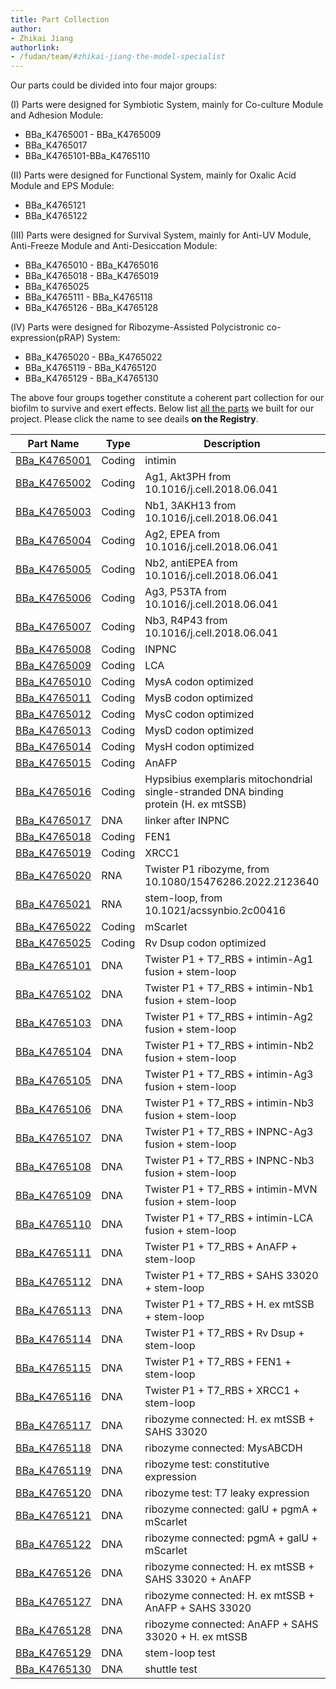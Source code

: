 ```yaml
---
title: Part Collection
author:
- Zhikai Jiang
authorlink:
- /fudan/team/#zhikai-jiang-the-model-specialist
---
```


Our parts could be divided into four major groups:

(I) Parts were designed for Symbiotic System, mainly for Co-culture Module and Adhesion Module:

- BBa_K4765001 - BBa_K4765009
- BBa_K4765017
- BBa_K4765101-BBa_K4765110

(II) Parts were designed for Functional System, mainly for Oxalic Acid Module and EPS Module:

- BBa_K4765121
- BBa_K4765122

(III) Parts were designed for Survival System, mainly for Anti-UV Module, Anti-Freeze Module and Anti-Desiccation Module:

- BBa_K4765010 - BBa_K4765016
- BBa_K4765018 - BBa_K4765019
- BBa_K4765025
- BBa_K4765111 - BBa_K4765118
- BBa_K4765126 - BBa_K4765128

(Ⅳ) Parts were designed for Ribozyme-Assisted Polycistronic co-expression(pRAP) System:

- BBa_K4765020 - BBa_K4765022
- BBa_K4765119 - BBa_K4765120
- BBa_K4765129 - BBa_K4765130

The above four groups together constitute a coherent part collection for our biofilm to survive and exert effects. Below list [all the parts](http://parts.igem.org/cgi/partsdb/pgroup.cgi?pgroup=iGEM2023&group=Fudan) we built for our project. Please click the name to see deails **on the Registry**.

| Part Name | Type   | Description | length |
|----|----|----|----|
| [BBa_K4765001](http://parts.igem.org/wiki/index.php?title=Part:BBa_K4765001) | Coding | intimin                                                      | 1968   |
| [BBa_K4765002](http://parts.igem.org/wiki/index.php?title=Part:BBa_K4765002) | Coding | Ag1, Akt3PH from 10.1016/j.cell.2018.06.041                  | 354    |
| [BBa_K4765003](http://parts.igem.org/wiki/index.php?title=Part:BBa_K4765003) | Coding | Nb1, 3AKH13 from 10.1016/j.cell.2018.06.041                  | 372    |
| [BBa_K4765004](http://parts.igem.org/wiki/index.php?title=Part:BBa_K4765004) | Coding | Ag2, EPEA from 10.1016/j.cell.2018.06.041                    | 18     |
| [BBa_K4765005](http://parts.igem.org/wiki/index.php?title=Part:BBa_K4765005) | Coding | Nb2, antiEPEA from 10.1016/j.cell.2018.06.041                | 384    |
| [BBa_K4765006](http://parts.igem.org/wiki/index.php?title=Part:BBa_K4765006) | Coding | Ag3, P53TA from 10.1016/j.cell.2018.06.041                   | 312    |
| [BBa_K4765007](http://parts.igem.org/wiki/index.php?title=Part:BBa_K4765007) | Coding | Nb3, R4P43 from 10.1016/j.cell.2018.06.041                   | 339    |
| [BBa_K4765008](http://parts.igem.org/wiki/index.php?title=Part:BBa_K4765008) | Coding | INPNC                                                        | 924    |
| [BBa_K4765009](http://parts.igem.org/wiki/index.php?title=Part:BBa_K4765009) | Coding | LCA                                                          | 828    |
| [BBa_K4765010](http://parts.igem.org/wiki/index.php?title=Part:BBa_K4765010) | Coding | MysA codon optimized                                         | 1233   |
| [BBa_K4765011](http://parts.igem.org/wiki/index.php?title=Part:BBa_K4765011) | Coding | MysB codon optimized                                         | 834    |
| [BBa_K4765012](http://parts.igem.org/wiki/index.php?title=Part:BBa_K4765012) | Coding | MysC codon optimized                                         | 1386   |
| [BBa_K4765013](http://parts.igem.org/wiki/index.php?title=Part:BBa_K4765013) | Coding | MysD codon optimized                                         | 1107   |
| [BBa_K4765014](http://parts.igem.org/wiki/index.php?title=Part:BBa_K4765014) | Coding | MysH codon optimized                                         | 804    |
| [BBa_K4765015](http://parts.igem.org/wiki/index.php?title=Part:BBa_K4765015) | Coding | AnAFP                                                        | 612    |
| [BBa_K4765016](http://parts.igem.org/wiki/index.php?title=Part:BBa_K4765016) | Coding | Hypsibius exemplaris mitochondrial single-stranded DNA binding protein (H. ex mtSSB) | 621    |
| [BBa_K4765017](http://parts.igem.org/wiki/index.php?title=Part:BBa_K4765017) | DNA    | linker after INPNC                                           | 48     |
| [BBa_K4765018](http://parts.igem.org/wiki/index.php?title=Part:BBa_K4765018) | Coding | FEN1                                                         | 1185   |
| [BBa_K4765019](http://parts.igem.org/wiki/index.php?title=Part:BBa_K4765019) | Coding | XRCC1                                                        | 2226   |
| [BBa_K4765020](http://parts.igem.org/wiki/index.php?title=Part:BBa_K4765020) | RNA    | Twister P1 ribozyme, from 10.1080/15476286.2022.2123640      | 44     |
| [BBa_K4765021](http://parts.igem.org/wiki/index.php?title=Part:BBa_K4765021) | RNA    | stem-loop, from 10.1021/acssynbio.2c00416                    | 20     |
| [BBa_K4765022](http://parts.igem.org/wiki/index.php?title=Part:BBa_K4765022) | Coding | mScarlet                                                     | 699    |
| [BBa_K4765025](http://parts.igem.org/wiki/index.php?title=Part:BBa_K4765025) | Coding | Rv Dsup codon optimized                                      | 1188   |
| [BBa_K4765101](http://parts.igem.org/wiki/index.php?title=Part:BBa_K4765101) | DNA    | Twister P1 + T7_RBS + intimin-Ag1 fusion + stem-loop         | 2409   |
| [BBa_K4765102](http://parts.igem.org/wiki/index.php?title=Part:BBa_K4765102) | DNA    | Twister P1 + T7_RBS + intimin-Nb1 fusion + stem-loop         | 2427   |
| [BBa_K4765103](http://parts.igem.org/wiki/index.php?title=Part:BBa_K4765103) | DNA    | Twister P1 + T7_RBS + intimin-Ag2 fusion + stem-loop         | 2073   |
| [BBa_K4765104](http://parts.igem.org/wiki/index.php?title=Part:BBa_K4765104) | DNA    | Twister P1 + T7_RBS + intimin-Nb2 fusion + stem-loop         | 2439   |
| [BBa_K4765105](http://parts.igem.org/wiki/index.php?title=Part:BBa_K4765105) | DNA    | Twister P1 + T7_RBS + intimin-Ag3 fusion + stem-loop         | 2367   |
| [BBa_K4765106](http://parts.igem.org/wiki/index.php?title=Part:BBa_K4765106) | DNA    | Twister P1 + T7_RBS + intimin-Nb3 fusion + stem-loop         | 2394   |
| [BBa_K4765107](http://parts.igem.org/wiki/index.php?title=Part:BBa_K4765107) | DNA    | Twister P1 + T7_RBS + INPNC-Ag3 fusion + stem-loop           | 1365   |
| [BBa_K4765108](http://parts.igem.org/wiki/index.php?title=Part:BBa_K4765108) | DNA    | Twister P1 + T7_RBS + INPNC-Nb3 fusion + stem-loop           | 1392   |
| [BBa_K4765109](http://parts.igem.org/wiki/index.php?title=Part:BBa_K4765109) | DNA    | Twister P1 + T7_RBS + intimin-MVN fusion + stem-loop         | 2382   |
| [BBa_K4765110](http://parts.igem.org/wiki/index.php?title=Part:BBa_K4765110) | DNA    | Twister P1 + T7_RBS + intimin-LCA fusion + stem-loop         | 2883   |
| [BBa_K4765111](http://parts.igem.org/wiki/index.php?title=Part:BBa_K4765111) | DNA    | Twister P1 + T7_RBS + AnAFP + stem-loop                      | 693    |
| [BBa_K4765112](http://parts.igem.org/wiki/index.php?title=Part:BBa_K4765112) | DNA    | Twister P1 + T7_RBS + SAHS 33020 + stem-loop                 | 590    |
| [BBa_K4765113](http://parts.igem.org/wiki/index.php?title=Part:BBa_K4765113) | DNA    | Twister P1 + T7_RBS + H. ex mtSSB + stem-loop                | 702    |
| [BBa_K4765114](http://parts.igem.org/wiki/index.php?title=Part:BBa_K4765114) | DNA    | Twister P1 + T7_RBS + Rv Dsup + stem-loop                    | 1269   |
| [BBa_K4765115](http://parts.igem.org/wiki/index.php?title=Part:BBa_K4765115) | DNA    | Twister P1 + T7_RBS + FEN1 + stem-loop                       | 1266   |
| [BBa_K4765116](http://parts.igem.org/wiki/index.php?title=Part:BBa_K4765116) | DNA    | Twister P1 + T7_RBS + XRCC1 + stem-loop                      | 2307   |
| [BBa_K4765117](http://parts.igem.org/wiki/index.php?title=Part:BBa_K4765117) | DNA    | ribozyme connected: H. ex mtSSB + SAHS 33020                 | 1365   |
| [BBa_K4765118](http://parts.igem.org/wiki/index.php?title=Part:BBa_K4765118) | DNA    | ribozyme connected: MysABCDH                                 | 5817   |
| [BBa_K4765119](http://parts.igem.org/wiki/index.php?title=Part:BBa_K4765119) | DNA    | ribozyme test: constitutive expression                       | 1623   |
| [BBa_K4765120](http://parts.igem.org/wiki/index.php?title=Part:BBa_K4765120) | DNA    | ribozyme test: T7 leaky expression                           | 1601   |
| [BBa_K4765121](http://parts.igem.org/wiki/index.php?title=Part:BBa_K4765121) | DNA    | ribozyme connected: galU + pgmA + mScarlet                   | 3565   |
| [BBa_K4765122](http://parts.igem.org/wiki/index.php?title=Part:BBa_K4765122) | DNA    | ribozyme connected: pgmA + galU + mScarlet                   | 3565   |
| [BBa_K4765126](http://parts.igem.org/wiki/index.php?title=Part:BBa_K4765126) | DNA    | ribozyme connected: H. ex mtSSB + SAHS 33020 + AnAFP         | 2058   |
| [BBa_K4765127](http://parts.igem.org/wiki/index.php?title=Part:BBa_K4765127) | DNA    | ribozyme connected: H. ex mtSSB + AnAFP + SAHS 33020         | 2058   |
| [BBa_K4765128](http://parts.igem.org/wiki/index.php?title=Part:BBa_K4765128) | DNA    | ribozyme connected: AnAFP + SAHS 33020 + H. ex mtSSB         | 2058   |
| [BBa_K4765129](http://parts.igem.org/wiki/index.php?title=Part:BBa_K4765129) | DNA    | stem-loop test                                               | 1581   |
| [BBa_K4765130](http://parts.igem.org/wiki/index.php?title=Part:BBa_K4765130) | DNA    | shuttle test                                                 | 1211   |

